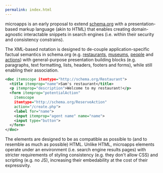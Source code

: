 ```yaml
---
permalink: index.html
---
```


microapps is an early proposal to extend [schema.org](https://schema.org) with a presentation-based markup language (akin to HTML) that enables creating domain-agnostic interactable snippets in search engines (i.e. within their security and consistency constrains).

The XML-based notation is designed to de-couple application-specific factual semantics in schema.org (e.g. [restaurants](http://schema.org/Restaurant), [museums](http://schema.org/Museum), [people](http://schema.org/Person) and [actions](http://schema.org/Action)) with general-purpose presentation building blocks (e.g. paragraphs, text formatting, lists, headers, footers and forms), while still enabling their association.

```xml
<doc itemscope itemtype="http://schema.org/Restaurant">
  <title itemprop="name">Sam's restaurant</title>
  <p itemprop="description">Welcome to my restaurant!</p>
  <form itemprop="potentialAction" 
    itemscope
    itemtype="http://schema.org/ReserveAction"
    action="/create.php">
    <label for="name">
    <input itemprop="agent name" name="name">
    <input type="button">
  </form>
</doc>
```

The elements are designed to be as compatible as possible to (and to resemble as much as possible) HTML. Unlike HTML, microapps elements operate under an environment (i.e. search engine results pages) with stricter requirements of styling consistency (e.g. they don't allow CSS) and scripting (e.g. no JS), increasing their embedability at the cost of their expressivity.

